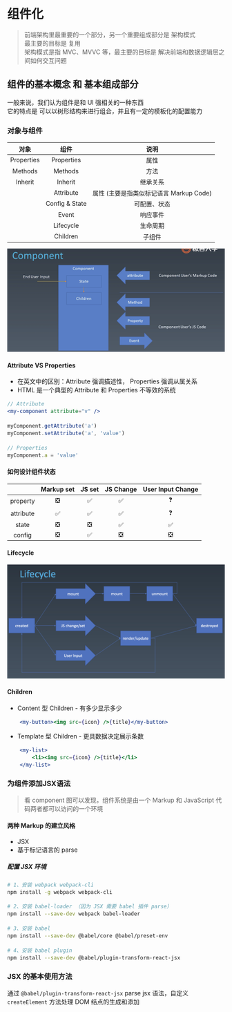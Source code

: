 # 组件化
> 前端架构里最重要的一个部分，另一个重要组成部分是 架构模式  
> 最主要的目标是 复用  
> 架构模式是指 MVC、MVVC 等，最主要的目标是 解决前端和数据逻辑层之间如何交互问题  

## 组件的基本概念 和 基本组成部分
一般来说，我们认为组件是和 UI 强相关的一种东西   
它的特点是 可以以树形结构来进行组合，并且有一定的模板化的配置能力  

### 对象与组件
|对象|组件|说明
|:-:|:-:|:-:
|Properties|Properties|属性
|Methods|Methods|方法
|Inherit|Inherit|继承关系
||Attribute|属性 (主要是指类似标记语言 Markup Code)
||Config & State|可配置、状态
||Event|响应事件
||Lifecycle|生命周期
||Children|子组件

![component](./component.png)

#### Attribute VS Properties
* 在英文中的区别：Attribute 强调描述性， Properties 强调从属关系
* HTML 是一个典型的 Attribute 和 Properties 不等效的系统
```jsx
// Attribute
<my-component attribute="v" />

myComponent.getAttribute('a')
myComponent.setAttribute('a', 'value')

// Properties
myComponent.a = 'value'
```

#### 如何设计组件状态
||Markup set|JS set|JS Change|User Input Change
|:-:|:-:|:-:|:-:|:-:
property|❎|✅|✅|❓
attribute|✅|✅|✅|❓
state|❎|❎|✅|✅
config|❎|✅|❎|❎

#### Lifecycle
![lifecycle](./lifecycle.png)

#### Children
* Content 型 Children - 有多少显示多少
```jsx
    <my-button><img src={icon} />{title}</my-button>
```
* Template 型 Children - 更具数据决定展示条数
```jsx
    <my-list>
        <li><img src={icon} />{title}</li>
    </my-list>
```

### 为组件添加JSX语法
> 看 component 图可以发现，组件系统是由一个 Markup 和 JavaScript 代码两者都可以访问的一个环境

#### 两种 Markup 的建立风格
* JSX
* 基于标记语言的 parse

##### 配置 JSX 环境
```bash
# 1、安装 webpack webpack-cli
npm install -g webpack webpack-cli

# 2、安装 babel-loader （因为 JSX 需要 babel 插件 parse）
npm install --save-dev webpack babel-loader

# 3、安装 babel
npm install --save-dev @babel/core @babel/preset-env

# 4、安装 babel plugin
npm install --save-dev @babel/plugin-transform-react-jsx
```

### JSX 的基本使用方法
通过 `@babel/plugin-transform-react-jsx` parse jsx 语法，自定义 `createElement` 方法处理 DOM 结点的生成和添加